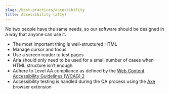 ```yaml
---
slug: /best-practices/accessibility
title: Accessibility (a11y)
---
```


No two people have the same needs, so our software should be designed in a way that anyone can use it.

* The most important thing is well-structured HTML
* Manage cursor and focus
* Use a screen reader to test pages
* Aria should only need to be used for a small number of cases when HTML structure isn’t enough
* Adhere to Level AA compliance as defined by the [Web Content Accessibility Guidelines (WCAG) 2](https://www.w3.org/WAI/WCAG2AA-Conformance)
* Accessibility testing is handled during the QA process using the [Axe](https://www.deque.com/axe/) browser extension
